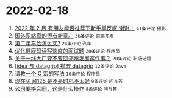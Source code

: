# 2022-02-18

1. [2022 年 2 月 有朋友能否推荐下新手单反呢 谢谢！](https://www.v2ex.com/t/834680) `41条评论` `摄影`
1. [国外网站真的很有新意。](https://www.v2ex.com/t/834703) `36条评论` `前端开发`
1. [第二年车险怎么买?](https://www.v2ex.com/t/834683) `24条评论` `汽车`
1. [优化健康码读写速度的面试题](https://www.v2ex.com/t/834691) `20条评论` `程序员`
1. [关于一线大厂要不要回郑州发展这件事？](https://www.v2ex.com/t/834681) `20条评论` `职场话题`
1. [[idea 与 datagrip] 抛弃 datagrip](https://www.v2ex.com/t/834704) `12条评论` `Java`
1. [请教一个 C 宏的写法](https://www.v2ex.com/t/834690) `10条评论` `程序员`
1. [现在买 j4125 是不是时机不太好](https://www.v2ex.com/t/834717) `9条评论` `问与答`
1. [公司要换合同，这是什么操作](https://www.v2ex.com/t/834692) `8条评论` `问与答`

